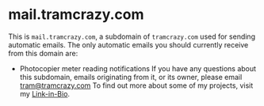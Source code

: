 # mail.tramcrazy.com
This is `mail.tramcrazy.com`, a subdomain of `tramcrazy.com` used for sending automatic emails. The only automatic emails you should currently receive from this domain are:
- Photocopier meter reading notifications
If you have any questions about this subdomain, emails originating from it, or its owner, please email [tram@tramcrazy.com](mailto:tram@tramcrazy.com)
To find out more about some of my projects, visit my [Link-in-Bio](https://link.tramcrazy.com).
